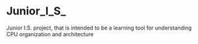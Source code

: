 # Junior_I_S_
Junior I.S. project, that is intended to be a learning tool for understanding CPU organization and architecture 
